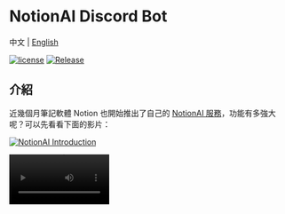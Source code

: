 # NotionAI Discord Bot

中文 | [English](README.en.md)

[![license](https://img.shields.io/pypi/l/ansicolortags.svg)](LICENSE) [![Release](https://img.shields.io/github/v/release/TheExplainthis/NotionAI-Discord-Bot)](https://github.com/TheExplainthis/NotionAI-Discord-Bot/releases/)


## 介紹
近幾個月筆記軟體 Notion 也開始推出了自己的 [NotionAI 服務](https://www.notion.so/product/ai)，功能有多強大呢？可以先看看下面的影片：

[![NotionAI Introduction](https://i.ytimg.com/vi/RDZ3mY10zY8/hq720.jpg?sqp=-oaymwEcCNAFEJQDSFXyq4qpAw4IARUAAIhCGAFwAcABBg==&rs=AOn4CLAzPk5CktB6wPz8lgHguLi2UjfrOw)](https://youtu.be/RDZ3mY10zY8)

<video src='https://youtu.be/RDZ3mY10zY8' width=180/>

NotionAI 和 ChatGPT 相似，但提供多種不同的功能，例如翻譯、行程規劃、Email 撰寫、文案發想、頭腦風暴等。本文將教你如何在 Discord 上使用 NotionAI，增強團隊協作。

![NotionAI-Discord-Bot-Demo1](https://github.com/TheExplainthis/NotionAI-Discord-Bot/blob/main/demo/NotionAI-Discord-Bot-Demo1.png)
![NotionAI-Discord-Bot-Demo2](https://github.com/TheExplainthis/NotionAI-Discord-Bot/blob/main/demo/NotionAI-Discord-Bot-Demo2.png)



## 安裝步驟
### Token 取得
1. 取得 NotionAI Token：
    1. 登入網頁版 [Notion](https://www.notion.so/)
    2. 登入後按網頁 `右鍵` -> `檢查` -> `應用程式` -> Token 再 Cookies 裡，而 SpaceId 在 LocalStorage 裡，如下圖所示
    * ![Get-Notion-Token](https://github.com/TheExplainthis/NotionAI-Discord-Bot/blob/main/demo/Get-Notion-Token.png)
    * ![Get-Notion-SpaceId](https://github.com/TheExplainthis/NotionAI-Discord-Bot/blob/main/demo/Get-Notion-SpaceId.png)
2. 取得 Discord Token：
    1. 登入 [Discord Developer](https://discord.com/developers/applications)
    2. 創建機器人：
        1. 進入左方 `Applications`
        2. 點擊右上方 `New Application` 並輸入 Bot 的名稱 > 確認後進入新頁面。
        3. 點擊左方 `Bot`
        4. 點擊右方 `Add Bot`
        5. 下方 `MESSAGE CONTENT INTENT` 需打開 
        6. 按下 `Save Change`
        7. Token 在上方選擇 `View Token` 或已申請過則會是 `Reset Token` 的按鈕。
    3. 設定 OAuth2
        1. 點擊左欄 `OAuth2`
        2. 點擊左欄 `URL Generator`
        3. 右欄 `SCOPES` 選擇 `bot`、右欄下方 `BOT PERMISSIONS` 選擇 `Administrator`
        4. 複製最下方網址到瀏覽器中
        5. 選擇欲加入的伺服器
        6. 按下 `繼續` > `授權`

### 專案設置
1. Fork Github 專案：
    1. 註冊/登入 [GitHub](https://github.com/)
    2. 進入 [NotionAI-Discord-Bot](https://github.com/TheExplainthis/NotionAI-Discord-Bot)
    3. 點選 `Star` 支持開發者
    4. 點選 `Fork` 複製全部的程式碼到自己的倉庫
2. 部署（免費空間）：
    1. 進入 [replit](https://replit.com/)
    2. 點選 `Sign Up` 直接用 `Github` 帳號登入並授權 -> 按下 `Skip` 跳過初始化設定
    3. 進入後中間主頁的部分點選 `Create` -> 跳出框，點選右上角 `Import from Github`
    4. 若尚未加入 Github 倉庫，則點選連結 `Connect GitHub to import your private repos.` -> 勾選 `Only select repositories` -> 選擇 `NotionAI-Discord-Bot`
    5. 回到第四步，此時 `Github URL` 可以選擇 `NotionAI-Discord-Bot` 專案 -> 點擊 `Import from Github`。

### 專案執行
1. 環境變數設定
    1. 接續上一步 `Import` 完成後在 `Replit` 的專案管理頁面左下方 `Tools` 點擊 `Secrets`。
    2. 右方按下 `Got it` 後，即可新增環境變數，需新增：
        1. Discord Token:
            - key: `DISCORD_TOKEN`
            - value: `[由上方步驟一取得]`
        2. Notion Token:
            - key: `NOTION_TOKEN`
            - value: `[由上方步驟一取得]`
        3. Notion Space Id:
            - key: `NOTION_SPACE_ID`
            - value: `[由上方步驟一取得]`
2. 開始執行
    1. 點擊上方的 `Run`
    2. 成功後右邊畫面會顯示 `Hello World`，並將畫面中上方的**網址複製**下來，下一步驟會用到
    - 注意：若一小時內沒有任何請求，則程式會中斷，因此需要下步驟
3. CronJob 定時發送請求
    1. 註冊/登入 [cron-job.org](https://cron-job.org/en/)
    2. 進入後面板右上方選擇 `CREATE CRONJOB`
    3. `Title` 輸入 `NotionAI-Discord-Bot`，網址輸入上一步驟的網址
    4. 下方則每 `5 分鐘` 打一次
    5. 按下 `CREATE`


## 說明
| 指令 | 參數 + 說明 |
| --- | ---------- |
| `help_me_write` | prompt: 給 AI 的指令, context: 欲編輯的內文, page_title(Optional): 標題, rest_content(Optional): 其他部分的內文 |
| `continue_write` | context: 內文, page_title(Optional): 標題, rest_content(Optional): 其他部分的內文 |
| `help_me_edit` | prompt: 給 AI 的指令, context: 欲編輯的內文, page_title(Optional): 標題 |
| `translate` | language: 欲翻譯的語言, context: 欲翻譯的內文 |
| `change_tone` | context: 欲轉換風格的內文, tone: 內文風格 |
| `summarize` | context: 欲總結的內文, page_title(Optional): 標題 |
| `improve_writing` | context: 欲改善的內文, page_title(Optional): 標題 |
| `fix_spelling_grammar` | context: 欲修正的內文, page_title(Optional): 標題 |
| `explain_this` | context: 欲解釋的內文, page_title(Optional): 標題 |
| `make_longer` | context: 欲變長的內文, page_title(Optional): 標題 |
| `make_shorter` | context: 欲變短的內文, page_title(Optional): 標題 |
| `find_action_items` | context: 欲編輯的內文, page_title(Optional): 標題 |
| `simplify_language` | context: 欲編輯的內文, page_title(Optional): 標題 |
| `blog_post` | prompt: 給 AI 的指令 |
| `brainstorm_ideas` | prompt: 給 AI 的指令 |
| `outline` | prompt: 給 AI 的指令 |
| `social_media_post` | prompt: 給 AI 的指令 |
| `creative_story` | prompt: 給 AI 的指令 |
| `poem` | prompt: 給 AI 的指令 |
| `essay` | prompt: 給 AI 的指令 |
| `meeting_agenda` | prompt: 給 AI 的指令 |
| `press_release` | prompt: 給 AI 的指令 |
| `job_description` | prompt: 給 AI 的指令 |
| `sales_email` | prompt: 給 AI 的指令 |
| `recruiting_email` | prompt: 給 AI 的指令 |
| `pros_cons_list` | prompt: 給 AI 的指令 |

## 相關專案
[NotionAI](https://github.com/Vaayne/NotionAI)

## 授權
[MIT](LICENSE)